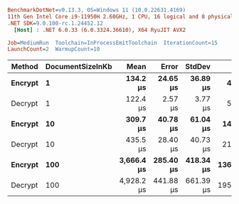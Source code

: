 ﻿``` ini

BenchmarkDotNet=v0.13.3, OS=Windows 11 (10.0.22631.4169)
11th Gen Intel Core i9-11950H 2.60GHz, 1 CPU, 16 logical and 8 physical cores
.NET SDK=9.0.100-rc.1.24452.12
  [Host] : .NET 6.0.33 (6.0.3324.36610), X64 RyuJIT AVX2

Job=MediumRun  Toolchain=InProcessEmitToolchain  IterationCount=15  
LaunchCount=2  WarmupCount=10  

```
|  Method | DocumentSizeInKb |       Mean |     Error |    StdDev |     Gen0 |     Gen1 |     Gen2 |  Allocated |
|-------- |----------------- |-----------:|----------:|----------:|---------:|---------:|---------:|-----------:|
| **Encrypt** |                **1** |   **134.2 μs** |  **24.65 μs** |  **36.89 μs** |   **4.5166** |   **1.4648** |        **-** |   **56.71 KB** |
| Decrypt |                1 |   122.4 μs |   2.57 μs |   3.77 μs |   5.1270 |   1.5869 |        - |   64.01 KB |
| **Encrypt** |               **10** |   **309.7 μs** |  **40.78 μs** |  **61.04 μs** |  **14.6484** |   **3.9063** |        **-** |  **185.33 KB** |
| Decrypt |               10 |   435.5 μs |  28.40 μs |  40.73 μs |  21.4844 |   5.3711 |        - |  265.22 KB |
| **Encrypt** |              **100** | **3,666.4 μs** | **285.40 μs** | **418.34 μs** | **136.7188** |  **70.3125** |  **62.5000** | **1670.51 KB** |
| Decrypt |              100 | 4,928.2 μs | 441.88 μs | 661.39 μs | 195.3125 | 121.0938 | 101.5625 | 2617.38 KB |
